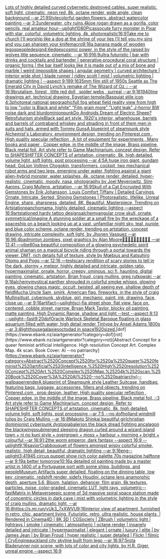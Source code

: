 [Lots of highly detailed curved cybernetic destroyed cables, super realistic, soft light, cinematic, neon red, 8k, octane render, wide angle, clean background --ar 21:9](https://www.ebank.nz/aiartgenerator?category=Lots%2520of%2520highly%2520detailed%2520curved%2520cybernetic%2520destroyed%2520cables%2C%2520super%2520realistic%2C%2520soft%2520light%2C%2520cinematic%2C%2520neon%2520red%2C%25208k%2C%2520octane%2520render%2C%2520wide%2520angle%2C%2520clean%2520background%2520--ar%252021%3A9)[Style](https://www.ebank.nz/aiartgenerator?category=Style)[colorful garden flowers, abstract watercolor painting --ar 3:2](https://www.ebank.nz/aiartgenerator?category=colorful%2520garden%2520flowers%2C%2520abstract%2520watercolor%2520painting%2520--ar%25203%3A2)[underwater, city ruins,4k](https://www.ebank.nz/aiartgenerator?category=underwater%2C%2520city%2520ruins%2C4k)[joe rogan drawn as a gorilla, color pencils, real amateur hour](https://www.ebank.nz/aiartgenerator?category=joe%2520rogan%2520drawn%2520as%2520a%2520gorilla%2C%2520color%2520pencils%2C%2520real%2520amateur%2520hour)[--uplight](https://www.ebank.nz/aiartgenerator?category=--uplight)[1080](https://www.ebank.nz/aiartgenerator?category=1080)[Picasso](https://www.ebank.nz/aiartgenerator?category=Picasso)[cute furry monster in Pixar with star, colorful, volumetric lighting, 4k, photorealistic](https://www.ebank.nz/aiartgenerator?category=cute%2520furry%2520monster%2520in%2520Pixar%2520with%2520star%2C%2520colorful%2C%2520volumetric%2520lighting%2C%25204k%2C%2520photorealistic)[16:9](https://www.ebank.nz/aiartgenerator?category=16%3A9)[Take me to church I'll worship like a dog at the shrine of your lies I'll tell you my sins and you can sharpen your knife](https://www.ebank.nz/aiartgenerator?category=Take%2520me%2520to%2520church%2520I%27ll%2520worship%2520like%2520a%2520dog%2520at%2520the%2520shrine%2520of%2520your%2520lies%2520I%27ll%2520tell%2520you%2520my%2520sins%2520and%2520you%2520can%2520sharpen%2520your%2520knife)[macro](https://www.ebank.nz/aiartgenerator?category=macro)[9:16](https://www.ebank.nz/aiartgenerator?category=9%3A16)[a banana made of wooden legos](https://www.ebank.nz/aiartgenerator?category=a%2520banana%2520made%2520of%2520wooden%2520legos)[people](https://www.ebank.nz/aiartgenerator?category=people)[design](https://www.ebank.nz/aiartgenerator?category=design)[4:6](https://www.ebank.nz/aiartgenerator?category=4%3A6)[edges](https://www.ebank.nz/aiartgenerator?category=edges)[cosmic power, in the style of the raised by wolves title sequence, cinematic, --ar 16:9](https://www.ebank.nz/aiartgenerator?category=cosmic%2520power%2C%2520in%2520the%2520style%2520of%2520the%2520raised%2520by%2520wolves%2520title%2520sequence%2C%2520cinematic%2C%2520--ar%252016%3A9)[16:9](https://www.ebank.nz/aiartgenerator?category=16%3A9)[ultra futuristic | bar with drinks and cocktails and bartender | generative procedural coral structure | organic forms | the bar itself looks like it is made out of a mix of bone and marble | weird impossible shapes | angular geometry | curved architecture | interior wide shot | blade  runner | ridley scott | mist | volumetric lighting | dramatic lighting | --aspect 9:19](https://www.ebank.nz/aiartgenerator?category=ultra%2520futuristic%2520%7C%2520bar%2520with%2520drinks%2520and%2520cocktails%2520and%2520bartender%2520%7C%2520generative%2520procedural%2520coral%2520structure%2520%7C%2520organic%2520forms%2520%7C%2520the%2520bar%2520itself%2520looks%2520like%2520it%2520is%2520made%2520out%2520of%2520a%2520mix%2520of%2520bone%2520and%2520marble%2520%7C%2520weird%2520impossible%2520shapes%2520%7C%2520angular%2520geometry%2520%7C%2520curved%2520architecture%2520%7C%2520interior%2520wide%2520shot%2520%7C%2520blade%2520%2520runner%2520%7C%2520ridley%2520scott%2520%7C%2520mist%2520%7C%2520volumetric%2520lighting%2520%7C%2520dramatic%2520lighting%2520%7C%2520--aspect%25209%3A19)[9:16](https://www.ebank.nz/aiartgenerator?category=9%3A16)[35mm film still of 1950s Seattle as The Emerald City in David Lynch's remake of The Wizard of Oz :: --ar 16:9](https://www.ebank.nz/aiartgenerator?category=35mm%2520film%2520still%2520of%25201950s%2520Seattle%2520as%2520The%2520Emerald%2520City%2520in%2520David%2520Lynch%27s%2520remake%2520of%2520The%2520Wizard%2520of%2520Oz%2520%3A%3A%2520--ar%252016%3A9)[brutalism, forest , little red doll , spider webs , surreal --ar 9:16](https://www.ebank.nz/aiartgenerator?category=brutalism%2C%2520forest%2520%2C%2520little%2520red%2520doll%2520%2C%2520spider%2520webs%2520%2C%2520surreal%2520--ar%25209%3A16)[1940](https://www.ebank.nz/aiartgenerator?category=1940)[line drawings art, technical drawing, Egyptian temple](https://www.ebank.nz/aiartgenerator?category=line%2520drawings%2520art%2C%2520technical%2520drawing%2C%2520Egyptian%2520temple)[/Basquiat stile icon 4:3](https://www.ebank.nz/aiartgenerator?category=/Basquiat%2520stile%2520icon%25204%3A3)[photoreal national geographicfull fog wheat field reality view from high to low "color is Black and white" "Film grain more" "Light leak" J-horror BW noise dark and blur](https://www.ebank.nz/aiartgenerator?category=photoreal%2520national%2520geographicfull%2520fog%2520wheat%2520field%2520reality%2520view%2520from%2520high%2520to%2520low%2520%22color%2520is%2520Black%2520and%2520white%22%2520%22Film%2520grain%2520more%22%2520%22Light%2520leak%22%2520J-horror%2520BW%2520noise%2520dark%2520and%2520blur)[dominionpunk](https://www.ebank.nz/aiartgenerator?category=dominionpunk)[Do Androids Dream of Electric Sheep? Retrofuturism style](https://www.ebank.nz/aiartgenerator?category=Do%2520Androids%2520Dream%2520of%2520Electric%2520Sheep%3F%2520Retrofuturism%2520style)[Black sad art style, 1920's interior, wharehouse, barrels and barrels of contraband whiskey and stnading in front of them men in suits and hats, armed with Tommy Guns](https://www.ebank.nz/aiartgenerator?category=Black%2520sad%2520art%2520style%2C%25201920%27s%2520interior%2C%2520wharehouse%2C%2520barrels%2520and%2520barrels%2520of%2520contraband%2520whiskey%2520and%2520stnading%2520in%2520front%2520of%2520them%2520men%2520in%2520suits%2520and%2520hats%2C%2520armed%2520with%2520Tommy%2520Guns)[A blueprint of steampunk style Alchemist's Laboratory,  environment  design,  trending on Pinterest.com  , High quality specular reflection , A lot of equipment for experiments , Many books and paper ,  Copper  edge, in the middle of the image, Brass pipeline,  Black metal foil,  Art style refer to Game Machinarium.  concept design, Refer to SHAPESHIFTER CONCEPTS  of artstation, cinematic,  8k, high detailed,  volume light,  soft lights,  post processing    --ar 4:5](https://www.ebank.nz/aiartgenerator?category=A%2520blueprint%2520of%2520steampunk%2520style%2520Alchemist%27s%2520Laboratory%2C%2520%2520environment%2520%2520design%2C%2520%2520trending%2520on%2520Pinterest.com%2520%2520%2C%2520High%2520quality%2520specular%2520reflection%2520%2C%2520A%2520lot%2520of%2520equipment%2520for%2520experiments%2520%2C%2520Many%2520books%2520and%2520paper%2520%2C%2520%2520Copper%2520%2520edge%2C%2520in%2520the%2520middle%2520of%2520the%2520image%2C%2520Brass%2520pipeline%2C%2520%2520Black%2520metal%2520foil%2C%2520%2520Art%2520style%2520refer%2520to%2520Game%2520Machinarium.%2520%2520concept%2520design%2C%2520Refer%2520to%2520SHAPESHIFTER%2520CONCEPTS%2520%2520of%2520artstation%2C%2520cinematic%2C%2520%25208k%2C%2520high%2520detailed%2C%2520%2520volume%2520light%2C%2520%2520soft%2520lights%2C%2520%2520post%2520processing%2520%2520%2520%2520--ar%25204%3A5)[A huge iron giant, gundam head, GoLion Voltron Chogokin, transformers, cockpit, two mechanical robot arms and two legs, emerging under water, fighting against a giant alien-hybrid monster, water splashes, 4k, octane render, detailed, hyper-realistic, cinematic, moody, nasa, photography by Joel Meyerowitz, Slim Aarons, Craig Mullens, artstation, --ar 16:9](https://www.ebank.nz/aiartgenerator?category=A%2520huge%2520iron%2520giant%2C%2520gundam%2520head%2C%2520GoLion%2520Voltron%2520Chogokin%2C%2520transformers%2C%2520cockpit%2C%2520two%2520mechanical%2520robot%2520arms%2520and%2520two%2520legs%2C%2520emerging%2520under%2520water%2C%2520fighting%2520against%2520a%2520giant%2520alien-hybrid%2520monster%2C%2520water%2520splashes%2C%25204k%2C%2520octane%2520render%2C%2520detailed%2C%2520hyper-realistic%2C%2520cinematic%2C%2520moody%2C%2520nasa%2C%2520photography%2520by%2520Joel%2520Meyerowitz%2C%2520Slim%2520Aarons%2C%2520Craig%2520Mullens%2C%2520artstation%2C%2520--ar%252016%3A9)[Skull of a Cat Encrusted With Gemstones by Erik Johansson, Louis Comfort Tiffany | Detailed Carvings, Ornate, Intricate, Serted,  Shining Gemstones | Photorealistic, lifelike, Unreal Engine, sharp, sharpness, detailed, 8K, Beautiful, Masterpiece, Trending on Artstation](https://www.ebank.nz/aiartgenerator?category=Skull%2520of%2520a%2520Cat%2520Encrusted%2520With%2520Gemstones%2520by%2520Erik%2520Johansson%2C%2520Louis%2520Comfort%2520Tiffany%2520%7C%2520Detailed%2520Carvings%2C%2520Ornate%2C%2520Intricate%2C%2520Serted%2C%2520%2520Shining%2520Gemstones%2520%7C%2520Photorealistic%2C%2520lifelike%2C%2520Unreal%2520Engine%2C%2520sharp%2C%2520sharpness%2C%2520detailed%2C%25208K%2C%2520Beautiful%2C%2520Masterpiece%2C%2520Trending%2520on%2520Artstation)[panchomama, highly detailed, cinematic lighting —aspect 16:9](https://www.ebank.nz/aiartgenerator?category=panchomama%2C%2520highly%2520detailed%2C%2520cinematic%2520lighting%2520%E2%80%94aspect%252016%3A9)[artstation](https://www.ebank.nz/aiartgenerator?category=artstation)[ed hardy tattoo designs](https://www.ebank.nz/aiartgenerator?category=ed%2520hardy%2520tattoo%2520designs)[alchemy](https://www.ebank.nz/aiartgenerator?category=alchemy)[angular crow skull, ornate, symmetrical](https://www.ebank.nz/aiartgenerator?category=angular%2520crow%2520skull%2C%2520ornate%2C%2520symmetrical)[/imagine A stunning soldier at a small fire by the wreckage of a spaceship on a beach looking up at a vast, unfamiliar night sky. teal, purple, and blue color scheme, octane render, trending on artstation, concept drawing, intricate complexity, soft light, by Jhonen Vasquez --ar 16:9](https://www.ebank.nz/aiartgenerator?category=/imagine%2520A%2520stunning%2520soldier%2520at%2520a%2520small%2520fire%2520by%2520the%2520wreckage%2520of%2520a%2520spaceship%2520on%2520a%2520beach%2520looking%2520up%2520at%2520a%2520vast%2C%2520unfamiliar%2520night%2520sky.%2520teal%2C%2520purple%2C%2520and%2520blue%2520color%2520scheme%2C%2520octane%2520render%2C%2520trending%2520on%2520artstation%2C%2520concept%2520drawing%2C%2520intricate%2520complexity%2C%2520soft%2520light%2C%2520by%2520Jhonen%2520Vasquez%2520--ar%252016%3A9)[6:4](https://www.ebank.nz/aiartgenerator?category=6%3A4)[badminton zombies, pixel graphics by Alan Moore](https://www.ebank.nz/aiartgenerator?category=badminton%2520zombies%2C%2520pixel%2520graphics%2520by%2520Alan%2520Moore)[🧬🧬🧬🧬🧬🧬🧬🧬🧬🧬 —ar 12:41 —vibe](https://www.ebank.nz/aiartgenerator?category=%F0%9F%A7%AC%F0%9F%A7%AC%F0%9F%A7%AC%F0%9F%A7%AC%F0%9F%A7%AC%F0%9F%A7%AC%F0%9F%A7%AC%F0%9F%A7%AC%F0%9F%A7%AC%F0%9F%A7%AC%2520%E2%80%94ar%252012%3A41%2520%E2%80%94vibe)[80s](https://www.ebank.nz/aiartgenerator?category=80s)[a beautiful composition of a glowing psychedelic spirit animal shaman on a magical bicycle riding through a portal towards the viewer, DMT,  rich details full of texture, style by Mœbius and Katsuhiro Otomo and Pogo —ar 12:16 —test](https://www.ebank.nz/aiartgenerator?category=a%2520beautiful%2520composition%2520of%2520a%2520glowing%2520psychedelic%2520spirit%2520animal%2520shaman%2520on%2520a%2520magical%2520bicycle%2520riding%2520through%2520a%2520portal%2520towards%2520the%2520viewer%2C%2520DMT%2C%2520%2520rich%2520details%2520full%2520of%2520texture%2C%2520style%2520by%2520M%C5%93bius%2520and%2520Katsuhiro%2520Otomo%2520and%2520Pogo%2520%E2%80%94ar%252012%3A16%2520%E2%80%94test)[scary rendition of scary stories to tell in the dark, stormy + meteor, highly detailed and intricate, golden ratio, hypermaximalist, ornate, horror, creepy, ominous, sci fi, haunting, digital painting, cinematic, artstation, Brian froud, craig mullins, greg rutkowski --ar 9:16](https://www.ebank.nz/aiartgenerator?category=scary%2520rendition%2520of%2520scary%2520stories%2520to%2520tell%2520in%2520the%2520dark%2C%2520stormy%2520%2B%2520meteor%2C%2520highly%2520detailed%2520and%2520intricate%2C%2520golden%2520ratio%2C%2520hypermaximalist%2C%2520ornate%2C%2520horror%2C%2520creepy%2C%2520ominous%2C%2520sci%2520fi%2C%2520haunting%2C%2520digital%2520painting%2C%2520cinematic%2C%2520artstation%2C%2520Brian%2520froud%2C%2520craig%2520mullins%2C%2520greg%2520rutkowski%2520--ar%25209%3A16)[alchemy](https://www.ebank.nz/aiartgenerator?category=alchemy)[mystical panther shrouded in colorful smoke whisps, glowing eyes, glowing chaos magic, occult, twisted, all seeing eye, shallow depth of field](https://www.ebank.nz/aiartgenerator?category=mystical%2520panther%2520shrouded%2520in%2520colorful%2520smoke%2520whisps%2C%2520glowing%2520eyes%2C%2520glowing%2520chaos%2520magic%2C%2520occult%2C%2520twisted%2C%2520all%2520seeing%2520eye%2C%2520shallow%2520depth%2520of%2520field)[Mucha,](https://www.ebank.nz/aiartgenerator?category=Mucha%2C)[Uncle Sam, smirk, American flag, fireworks, in the style of craig Mullins](https://www.ebank.nz/aiartgenerator?category=Uncle%2520Sam%2C%2520smirk%2C%2520American%2520flag%2C%2520fireworks%2C%2520in%2520the%2520style%2520of%2520craig%2520Mullins)[illust, cyberpunk, skyblue, girl, mechanic, paint, ink, drawing, face, close up --ar 9:16](https://www.ebank.nz/aiartgenerator?category=illust%2C%2520cyberpunk%2C%2520skyblue%2C%2520girl%2C%2520mechanic%2C%2520paint%2C%2520ink%2C%2520drawing%2C%2520face%2C%2520close%2520up%2520--ar%25209%3A16)[artifact](https://www.ebank.nz/aiartgenerator?category=artifact)[—uplight](https://www.ebank.nz/aiartgenerator?category=%E2%80%94uplight)[sci-fi](https://www.ebank.nz/aiartgenerator?category=sci-fi)[a street shop, flat view, face on, centered, cobble street, narrow, Bryan Mark Taylor, blocky oil painting, matte painting, High Dynamic Range, shadow and light --test --aspect 8:13 --uplight](https://www.ebank.nz/aiartgenerator?category=a%2520street%2520shop%2C%2520flat%2520view%2C%2520face%2520on%2C%2520centered%2C%2520cobble%2520street%2C%2520narrow%2C%2520Bryan%2520Mark%2520Taylor%2C%2520blocky%2520oil%2520painting%2C%2520matte%2520painting%2C%2520High%2520Dynamic%2520Range%2C%2520shadow%2520and%2520light%2520--test%2520--aspect%25208%3A13%2520--uplight)[--fast](https://www.ebank.nz/aiartgenerator?category=--fast)[9:20](https://www.ebank.nz/aiartgenerator?category=9%3A20)[dof](https://www.ebank.nz/aiartgenerator?category=dof)[Oracle Warlock Skeletal Baroque floating in glass aquarium filled with water, high detail render Tintype by Ansel Adams 1800s --ar 3:4](https://www.ebank.nz/aiartgenerator?category=Oracle%2520Warlock%2520Skeletal%2520Baroque%2520floating%2520in%2520glass%2520aquarium%2520filled%2520with%2520water%2C%2520high%2520detail%2520render%2520Tintype%2520by%2520Ansel%2520Adams%25201800s%2520--ar%25203%3A4)[lighthouse](https://www.ebank.nz/aiartgenerator?category=lighthouse)[galaxies](https://www.ebank.nz/aiartgenerator?category=galaxies)[octodad in space](https://www.ebank.nz/aiartgenerator?category=octodad%2520in%2520space)[1920](https://www.ebank.nz/aiartgenerator?category=1920)[sized.](https://www.ebank.nz/aiartgenerator?category=sized.)[dof](https://www.ebank.nz/aiartgenerator?category=dof)[rot](https://www.ebank.nz/aiartgenerator?category=rot)[Abstract Concept for a queer feminist artificial intelligence. High resolution Concept Art. Complex Map. 4k scan. Book Cover: AI --no patriarchy](https://www.ebank.nz/aiartgenerator?category=Abstract%2520Concept%2520for%2520a%2520queer%2520feminist%2520artificial%2520intelligence.%2520High%2520resolution%2520Concept%2520Art.%2520Complex%2520Map.%25204k%2520scan.%2520Book%2520Cover%3A%2520AI%2520--no%2520patriarchy)[--wallpaper](https://www.ebank.nz/aiartgenerator?category=--wallpaper)[render](https://www.ebank.nz/aiartgenerator?category=render)[A blueprint of Steampunk style Leather Suitcase,  handbag, featuring bags, luggage, accessories, fillers and objects,  trending on Pinterest.com  , prop design, leather, High quality specular reflection , Copper  edge, in the middle of the image, Brass pipeline,  Black metal foil,  ::3  Art style refer to Game Machinarium.  concept design, Refer to SHAPESHIFTER CONCEPTS  of artstation, cinematic,  8k, high detailed,  volume light,  soft lights,  post processing    --ar 7:5   --no dof](https://www.ebank.nz/aiartgenerator?category=A%2520blueprint%2520of%2520Steampunk%2520style%2520Leather%2520Suitcase%2C%2520%2520handbag%2C%2520featuring%2520bags%2C%2520luggage%2C%2520accessories%2C%2520fillers%2520and%2520objects%2C%2520%2520trending%2520on%2520Pinterest.com%2520%2520%2C%2520prop%2520design%2C%2520leather%2C%2520High%2520quality%2520specular%2520reflection%2520%2C%2520Copper%2520%2520edge%2C%2520in%2520the%2520middle%2520of%2520the%2520image%2C%2520Brass%2520pipeline%2C%2520%2520Black%2520metal%2520foil%2C%2520%2520%3A%3A3%2520%2520Art%2520style%2520refer%2520to%2520Game%2520Machinarium.%2520%2520concept%2520design%2C%2520Refer%2520to%2520SHAPESHIFTER%2520CONCEPTS%2520%2520of%2520artstation%2C%2520cinematic%2C%2520%25208k%2C%2520high%2520detailed%2C%2520%2520volume%2520light%2C%2520%2520soft%2520lights%2C%2520%2520post%2520processing%2520%2520%2520%2520--ar%25207%3A5%2520%2520%2520--no%2520dof)[holland windmill tulips by Craig Mullins --ar 16:8](https://www.ebank.nz/aiartgenerator?category=holland%2520windmill%2520tulips%2520by%2520Craig%2520Mullins%2520--ar%252016%3A8)[Makoto Shinkai beautiful girl](https://www.ebank.nz/aiartgenerator?category=Makoto%2520Shinkai%2520beautiful%2520girl)[christian dominionist cyberpunk dystopia](https://www.ebank.nz/aiartgenerator?category=christian%2520dominionist%2520cyberpunk%2520dystopia)[balerion the black dread fighting ancalagon the black](https://www.ebank.nz/aiartgenerator?category=balerion%2520the%2520black%2520dread%2520fighting%2520ancalagon%2520the%2520black)[wings](https://www.ebank.nz/aiartgenerator?category=wings)[submerged sleeping dragon curled around a wizard island town + ni no kuni style + overgrown + moss + harbour + morning + bright + colourful --ar 16:9](https://www.ebank.nz/aiartgenerator?category=submerged%2520sleeping%2520dragon%2520curled%2520around%2520a%2520wizard%2520island%2520town%2520%2B%2520ni%2520no%2520kuni%2520style%2520%2B%2520overgrown%2520%2B%2520moss%2520%2B%2520harbour%2520%2B%2520morning%2520%2B%2520bright%2520%2B%2520colourful%2520--ar%252016%3A9)[1:2](https://www.ebank.nz/aiartgenerator?category=1%3A2)[the worm emperor, dark fantasy --aspect 16:9 --uplight](https://www.ebank.nz/aiartgenerator?category=the%2520worm%2520emperor%2C%2520dark%2520fantasy%2520--aspect%252016%3A9%2520--uplight)[9:16](https://www.ebank.nz/aiartgenerator?category=9%3A16)[savior](https://www.ebank.nz/aiartgenerator?category=savior)[Crab](https://www.ebank.nz/aiartgenerator?category=Crab)[bouquet of flowers amongst wispy colorful smoke, realistic, high detail, beautiful, dramatic lighting —ar 9:16](https://www.ebank.nz/aiartgenerator?category=bouquet%2520of%2520flowers%2520amongst%2520wispy%2520colorful%2520smoke%2C%2520realistic%2C%2520high%2520detail%2C%2520beautiful%2C%2520dramatic%2520lighting%2520%E2%80%94ar%25209%3A16)[eng](https://www.ebank.nz/aiartgenerator?category=eng)[--uplight](https://www.ebank.nz/aiartgenerator?category=--uplight)[3:4](https://www.ebank.nz/aiartgenerator?category=3%3A4)[1945 circus puppet show rich color palette 70s magazine halftone—ar 9:19](https://www.ebank.nz/aiartgenerator?category=1945%2520circus%2520puppet%2520show%2520rich%2520color%2520palette%252070s%2520magazine%2520halftone%E2%80%94ar%25209%3A19)[a better tomorrow](https://www.ebank.nz/aiartgenerator?category=a%2520better%2520tomorrow)[10:16](https://www.ebank.nz/aiartgenerator?category=10%3A16)[a detailed oil painting made by a master artist in 1400 of a Portuguese port with some ships, buildings, and people](https://www.ebank.nz/aiartgenerator?category=a%2520detailed%2520oil%2520painting%2520made%2520by%2520a%2520master%2520artist%2520in%25201400%2520of%2520a%2520Portuguese%2520port%2520with%2520some%2520ships%2C%2520buildings%2C%2520and%2520people)[Museum Artifacts  super detailed, floating on the dinning table, low key, cinematic, redshift render, sidefx Houdini, octane lens,anamorphic depth, aperture 5.6, Bloom, halation, dehancer, film grain, 8k textures, particles, noise, color-graded, cinematic LUT, light rays, volumetric](https://www.ebank.nz/aiartgenerator?category=Museum%2520Artifacts%2520%2520super%2520detailed%2C%2520floating%2520on%2520the%2520dinning%2520table%2C%2520low%2520key%2C%2520cinematic%2C%2520redshift%2520render%2C%2520sidefx%2520Houdini%2C%2520octane%2520lens%2Canamorphic%2520depth%2C%2520aperture%25205.6%2C%2520Bloom%2C%2520halation%2C%2520dehancer%2C%2520film%2520grain%2C%25208k%2520textures%2C%2520particles%2C%2520noise%2C%2520color-graded%2C%2520cinematic%2520LUT%2C%2520light%2520rays%2C%2520volumetric)[--fast](https://www.ebank.nz/aiartgenerator?category=--fast)[Matrix in Metaverse](https://www.ebank.nz/aiartgenerator?category=Matrix%2520in%2520Metaverse)[epic scene of 3d massive spiral space station made of concentric circles in dark cave i mist with volumetric lighting in the style of craig mullins, dramatic light, --ar 16:8](https://www.ebank.nz/aiartgenerator?category=epic%2520scene%2520of%25203d%2520massive%2520spiral%2520space%2520station%2520made%2520of%2520concentric%2520circles%2520in%2520dark%2520cave%2520i%2520mist%2520with%2520volumetric%2520lighting%2520in%2520the%2520style%2520of%2520craig%2520mullins%2C%2520dramatic%2520light%2C%2520--ar%252016%3A8)[<https://s.mj.run/yUk3_7xXWVU>](https://www.ebank.nz/aiartgenerator?category=%3Chttps%3A//s.mj.run/yUk3_7xXWVU%3E)[9:16](https://www.ebank.nz/aiartgenerator?category=9%3A16)[interior view of apartment, furnished in retro, chic,  apartment living, Futuristic, retro, ultra realistic, house plants, | Rendered in Cinema4D | 8K 3D | CGSociety | ZBrush | volumetric light | lightrays | smoke | cinematic | atmospheric | octane render | insanely detailed and intricate | hypermaximalist | elegant | ornate | luxury | elite | by James Jean | by Brian Froud | hyper realistic | super detailed | Flickr | filmic | CryEngine](https://www.ebank.nz/aiartgenerator?category=interior%2520view%2520of%2520apartment%2C%2520furnished%2520in%2520retro%2C%2520chic%2C%2520%2520apartment%2520living%2C%2520Futuristic%2C%2520retro%2C%2520ultra%2520realistic%2C%2520house%2520plants%2C%2520%7C%2520Rendered%2520in%2520Cinema4D%2520%7C%25208K%25203D%2520%7C%2520CGSociety%2520%7C%2520ZBrush%2520%7C%2520volumetric%2520light%2520%7C%2520lightrays%2520%7C%2520smoke%2520%7C%2520cinematic%2520%7C%2520atmospheric%2520%7C%2520octane%2520render%2520%7C%2520insanely%2520detailed%2520and%2520intricate%2520%7C%2520hypermaximalist%2520%7C%2520elegant%2520%7C%2520ornate%2520%7C%2520luxury%2520%7C%2520elite%2520%7C%2520by%2520James%2520Jean%2520%7C%2520by%2520Brian%2520Froud%2520%7C%2520hyper%2520realistic%2520%7C%2520super%2520detailed%2520%7C%2520Flickr%2520%7C%2520filmic%2520%7C%2520CryEngine)[auckland city skyline built from lego --ar 16:9](https://www.ebank.nz/aiartgenerator?category=auckland%2520city%2520skyline%2520built%2520from%2520lego%2520--ar%252016%3A9)[7:5](https://www.ebank.nz/aiartgenerator?category=7%3A5)[rot](https://www.ebank.nz/aiartgenerator?category=rot)[a Bladerunner noir scene, with lots of color and city lights, by H.R. Giger, unreal engine --aspect 16:9](https://www.ebank.nz/aiartgenerator?category=a%2520Bladerunner%2520noir%2520scene%2C%2520with%2520lots%2520of%2520color%2520and%2520city%2520lights%2C%2520by%2520H.R.%2520Giger%2C%2520unreal%2520engine%2520--aspect%252016%3A9)